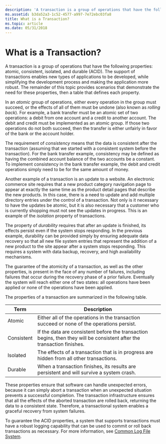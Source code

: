 ```yaml
---
description: 'A transaction is a group of operations that have the following properties: atomic, consistent, isolated, and durable (ACID).'
ms.assetid: b3da52a3-1c52-4577-a997-7e72ebc03fa8
title: What is a Transaction?
ms.topic: article
ms.date: 05/31/2018
---
```


# What is a Transaction?

A transaction is a group of operations that have the following properties: atomic, consistent, isolated, and durable (ACID). The support of transactions enables new types of applications to be developed, while simplifying the development process and making the application more robust. The remainder of this topic provides scenarios that demonstrate the need for these properties, then a table that defines each property.

In an *atomic* group of operations, either every operation in the group must succeed, or the effects of all of them must be undone (also known as *rolling back*). For example, a bank transfer must be an atomic set of two operations: a debit from one account and a credit to another account. The debit and credit must be implemented as an atomic group. If those two operations do not both succeed, then the transfer is either unfairly in favor of the bank or the account holder.

The requirement of *consistency* means that the data is consistent after the transaction (assuming that we started with a consistent system before the transaction). For the bank transfer example, consistency may be defined as having the combined account balance of the two accounts be a constant. To implement consistency in the bank transfer example, the debit and credit operations simply need to be for the same amount of money.

Another example of a transaction is an update to a website. An electronic commerce site requires that a new product category navigation page to appear at exactly the same time as the product detail pages that describe the new products. In this case, there is a need to update and add multiple directory entries under the control of a transaction. Not only is it necessary to have the updates be atomic, but it is also necessary that a customer who is currently shopping must not see the updates in progress. This is an example of the *isolation* property of transactions.

The property of *durability* requires that after an update is finished, its effects persist even if the system stops responding. In the previous example, durability can be provided simply by ensuring adequate data recovery so that all new file system entries that represent the addition of a new product to the site appear after a system stops responding. This requires a system with data backup, recovery, and high availability mechanisms.

The guarantee of the atomicity of a transaction, as well as the other properties, is present in the face of any number of failures, including failures that occur during the recovery phase of a prior failure. Eventually the system will reach either one of two states: all operations have been applied or none of the operations have been applied.

The properties of a transaction are summarized in the following table.



| Term                                                                                                         | Description                                                                                                                       |
|--------------------------------------------------------------------------------------------------------------|-----------------------------------------------------------------------------------------------------------------------------------|
| <span id="Atomic"></span><span id="atomic"></span><span id="ATOMIC"></span>Atomic<br/>                 | Either all of the operations in the transaction succeed or none of the operations persist.<br/>                             |
| <span id="Consistent"></span><span id="consistent"></span><span id="CONSISTENT"></span>Consistent<br/> | If the data are consistent before the transaction begins, then they will be consistent after the transaction finishes.<br/> |
| <span id="Isolated_"></span><span id="isolated_"></span><span id="ISOLATED_"></span>Isolated <br/>     | The effects of a transaction that is in progress are hidden from all other transactions.<br/>                               |
| <span id="Durable"></span><span id="durable"></span><span id="DURABLE"></span>Durable<br/>             | When a transaction finishes, its results are persistent and will survive a system crash.<br/>                               |



 

These properties ensure that software can handle unexpected errors, because it can simply abort a transaction when an unexpected situation prevents a successful completion. The transaction infrastructure ensures that all the effects of the aborted transaction are rolled back, returning the data to a consistent state. Therefore, a transactional system enables a graceful recovery from system failures.

To guarantee the ACID properties, a system that supports transactions must have a robust logging capability that can be used to commit or roll back transactions as necessary. For more information, see [Common Log File System](/previous-versions/windows/desktop/clfs/common-log-file-system-portal).

 

